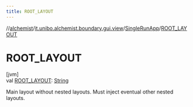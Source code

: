 ```yaml
---
title: ROOT_LAYOUT
---
```

//[alchemist](../../../index.html)/[it.unibo.alchemist.boundary.gui.view](../index.html)/[SingleRunApp](index.html)/[ROOT_LAYOUT](-r-o-o-t_-l-a-y-o-u-t.html)



# ROOT_LAYOUT



[jvm]\
val [ROOT_LAYOUT](-r-o-o-t_-l-a-y-o-u-t.html): [String](https://docs.oracle.com/javase/8/docs/api/java/lang/String.html)



Main layout without nested layouts. Must inject eventual other nested layouts.




